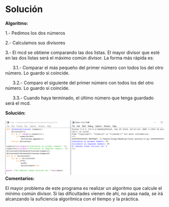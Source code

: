 
# Solución

**Algoritmo:**

1.- Pedimos los dos números

2.- Calculamos sus divisores

3.- El mcd se obtiene comparando las dos listas. El mayor divisor que esté en las dos listas será el máximo común divisor. La forma más rápida es:

      3.1.- Comparar el más pequeño del primer número con todos los del otro número. Lo guardo si coincide.

      3.2.- Comparo el siguiente del primer número con todos los del otro número. Lo guardo si coincide.

      3.3.- Cuando haya terminado, el último número que tenga guardado será el mcd.



**Solución:**

![](img/15.png)
**Comentarios:**

El mayor problema de este programa es realizar un algoritmo que calcule el mínimo común divisor. Si las dificultades vienen de ahí, no pasa nada, se irá alcanzando la suficiencia algorítmica con el tiempo y la práctica.

